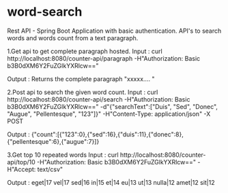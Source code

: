 # word-search
Rest API - Spring Boot Application with basic authentication.
API's to search words and words count from a text paragraph.

1.Get api to get complete paragraph hosted.
Input :
curl http://localhost:8080/counter-api/paragraph -H"Authorization: Basic b3B0dXM6Y2FuZGlkYXRlcw=="

Output : 
Returns the complete paragraph
"xxxxx.... "

2.Post api to search the given word count.
Input :
curl http://localhost:8080/counter-api/search -H"Authorization: Basic b3B0dXM6Y2FuZGlkYXRlcw==" -d"{\"searchText\":[\"Duis\", \"Sed\", \"Donec\", \"Augue\", \"Pellentesque\", \"123\"]}" -H"Content-Type: application/json" -X POST

Output :
{"count":[{"123":0},{"sed":16},{"duis":11},{"donec":8},{"pellentesque":6},{"augue":7}]}

3.Get top 10 repeated words
Input :
curl http://localhost:8080/counter-api/top/10 -H"Authorization: Basic b3B0dXM6Y2FuZGlkYXRlcw==" -H"Accept: text/csv" 

Output :
eget|17
vel|17
sed|16
in|15
et|14
eu|13
ut|13
nulla|12
amet|12
sit|12
